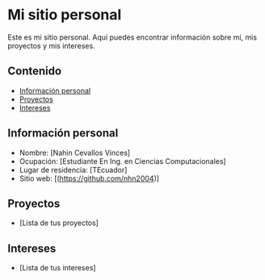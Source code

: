 # Mi sitio personal
Este es mi sitio personal. Aquí puedes encontrar información sobre mí, mis
proyectos y mis intereses.
## Contenido
* [Información personal](#información-personal)
* [Proyectos](#proyectos)
* [Intereses](#intereses)
## Información personal
* Nombre: [Nahin Cevallos Vinces]
* Ocupación: [Estudiante En Ing. en Ciencias Computacionales]
* Lugar de residencia: [TEcuador]
* Sitio web: [(https://github.com/nhn2004)]
## Proyectos
* [Lista de tus proyectos]
## Intereses
* [Lista de tus intereses]
<!--
**nhn2004/nhn2004** is a ✨ _special_ ✨ repository because its `README.md` (this file) appears on your GitHub profile.

Here are some ideas to get you started:

- 🔭 I’m currently working on ...
- 🌱 I’m currently learning ...
- 👯 I’m looking to collaborate on ...
- 🤔 I’m looking for help with ...
- 💬 Ask me about ...
- 📫 How to reach me: ...
- 😄 Pronouns: ...
- ⚡ Fun fact: ...
-->
